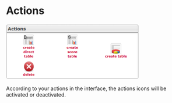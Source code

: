 <!--
parent:
    title: Manage_Results
author:
    - 'Jérôme Bogaerts'
created_at: '2012-04-12 19:20:40'
updated_at: '2013-03-13 14:23:42'
tags:
    - 'Manage Results'
-->

Actions
=======

![](../resources/results-actions.png)

According to your actions in the interface, the actions icons will be activated or deactivated.

